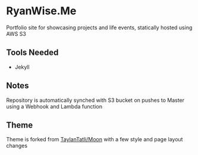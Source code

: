 # RyanWise.Me

Portfolio site for showcasing projects and life events, statically hosted using AWS S3

## Tools Needed
* Jekyll

## Notes
Repository is automatically synched with S3 bucket on pushes to Master using a Webhook and Lambda function

## Theme
Theme is forked from [TaylanTatli/Moon](https://github.com/TaylanTatli/Moon) with a few style and page layout changes
